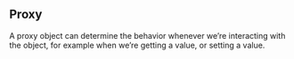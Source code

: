 ## Proxy

A proxy object can determine the behavior whenever we’re interacting with the object, for example when we’re getting a value, or setting a value.
